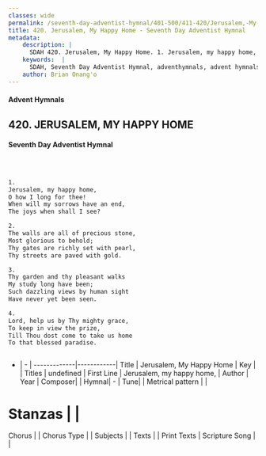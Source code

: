 ```yaml
---
classes: wide
permalink: /seventh-day-adventist-hymnal/401-500/411-420/Jerusalem,-My-Happy-Home/
title: 420. Jerusalem, My Happy Home - Seventh Day Adventist Hymnal
metadata:
    description: |
      SDAH 420. Jerusalem, My Happy Home. 1. Jerusalem, my happy home, O how I long for thee! When will my sorrows have an end, The joys when shall I see?
    keywords:  |
      SDAH, Seventh Day Adventist Hymnal, adventhymnals, advent hymnals, Jerusalem, My Happy Home, Jerusalem, my happy home, 
    author: Brian Onang'o
---
```


#### Advent Hymnals
## 420. JERUSALEM, MY HAPPY HOME
#### Seventh Day Adventist Hymnal

```txt



1.
Jerusalem, my happy home,
O how I long for thee!
When will my sorrows have an end,
The joys when shall I see?

2.
The walls are all of precious stone,
Most glorious to behold;
Thy gates are richly set with pearl,
Thy streets are paved with gold.

3.
Thy garden and thy pleasant walks
My study long have been;
Such dazzling views by human sight
Have never yet been seen.

4.
Lord, help us by Thy mighty grace,
To keep in view the prize,
Till Thou dost come to take us home
To that blessed paradise.



```

- |   -  |
-------------|------------|
Title | Jerusalem, My Happy Home |
Key |  |
Titles | undefined |
First Line | Jerusalem, my happy home, |
Author | 
Year | 
Composer|  |
Hymnal|  - |
Tune|  |
Metrical pattern | |
# Stanzas |  |
Chorus |  |
Chorus Type |  |
Subjects |  |
Texts |  |
Print Texts | 
Scripture Song |  |
  
